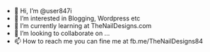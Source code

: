 - 👋 Hi, I’m @user847i
- 👀 I’m interested in Blogging, Wordpress etc
- 🌱 I’m currently learning at TheNailDesigns.com
- 💞️ I’m looking to collaborate on ...
- 📫 How to reach me you can fine me at fb.me/TheNailDesigns84

<!---
user847i/user847i is a ✨ special ✨ repository because its `README.md` (this file) appears on your GitHub profile.
You can click the Preview link to take a look at your changes.
--->
